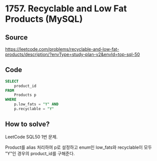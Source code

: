 # 1757. Recyclable and Low Fat Products (MySQL)

## Source

https://leetcode.com/problems/recyclable-and-low-fat-products/description/?envType=study-plan-v2&envId=top-sql-50

## Code

```sql
SELECT
    product_id
FROM
    Products p
WHERE
    p.low_fats = "Y" AND
    p.recyclable = "Y"
```

## How to solve?

LeetCode SQL50 1번 문제.

Product를 alias 처리하여 p로 설정하고 enum인 low_fats와 recyclable이 모두 "Y"인 경우의 product_id를 구해준다.
